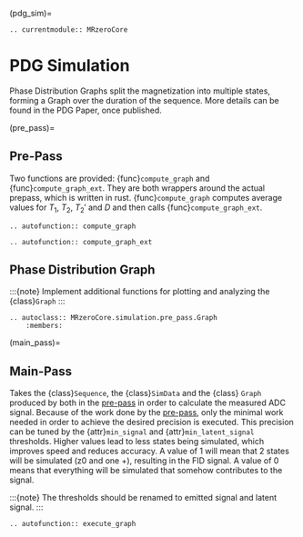 (pdg_sim)=
```{eval-rst}
.. currentmodule:: MRzeroCore
```

# PDG Simulation

Phase Distribution Graphs split the magnetization into multiple states, forming a Graph over the duration of the sequence. More details can be found in the PDG Paper, once published.

(pre_pass)=
## Pre-Pass

Two functions are provided: {func}`compute_graph` and {func}`compute_graph_ext`. They are both wrappers around the actual prepass, which is written in rust. {func}`compute_graph` computes average values for $T_1$, $T_2$, $T_2'$ and $D$ and then calls {func}`compute_graph_ext`.

```{eval-rst}
.. autofunction:: compute_graph

.. autofunction:: compute_graph_ext
```

## Phase Distribution Graph

:::{note}
Implement additional functions for plotting and analyzing the {class}`Graph`
:::

```{eval-rst}
.. autoclass:: MRzeroCore.simulation.pre_pass.Graph
    :members:
```

(main_pass)=
## Main-Pass

Takes the {class}`Sequence`, the {class}`SimData` and the {class} `Graph` produced by both in the [pre-pass](pre_pass) in order to calculate the measured ADC signal. Because of the work done by the [pre-pass](pre_pass), only the minimal work needed in order to achieve the desired precision is executed. This precision can be tuned by the {attr}`min_signal` and {attr}`min_latent_signal` thresholds. Higher values lead to less states being simulated, which improves speed and reduces accuracy. A value of 1 will mean that 2 states will be simulated (z0 and one +), resulting in the FID signal. A value of 0 means that everything will be simulated that somehow contributes to the signal.

:::{note}
The thresholds should be renamed to emitted signal and latent signal.
:::

```{eval-rst}
.. autofunction:: execute_graph
```
